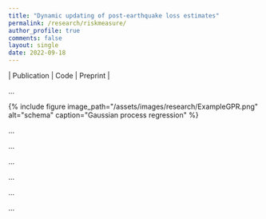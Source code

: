 ```yaml
---
title: "Dynamic updating of post-earthquake loss estimates"
permalink: /research/riskmeasure/
author_profile: true
comments: false
layout: single
date: 2022-09-18
---
```



| Publication | Code | Preprint |


...

{% include figure image_path="/assets/images/research/ExampleGPR.png" alt="schema" caption="Gaussian process regression" %}

...



...

...

...

...

...
